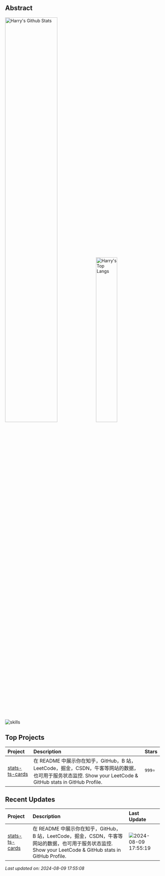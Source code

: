 ## Abstract

<!-- <a href="https://github.com/HarryYe66/stats-ts-cards">
<p>
  <img src="https://stats-ts-cards.vercel.app/api/github?username=HarryYe66&theme=light" alt="Harry's LeetCode Stats" width="100%" height="200px" />
  <img src="https://stats.justsong.cn/api/zhihu/?username=HarryYe66&theme=light" alt="Harry's Zhihu Stats" width="49%" />
</p>
</a> -->

<p>
  <img src="https://github-readme-stats.vercel.app/api?username=HarryYe66&show_icons=true&hide_border=true" alt="Harry's Github Stats" width="58%" />
  <img src="https://github-readme-stats.vercel.app/api/top-langs/?username=HarryYe66&layout=compact&hide_border=true&langs_count=10" alt="Harry's Top Langs" width="37%" /> 
</p>

<!-- ![skills](https://github.com/HarryYe66/HarryYe66/blob/main/src/app.svg) -->

![skills](https://skillicons.dev/icons?i=php,py,html,jquery,css,js,ts,nodejs,npm,yarn,cloudflare,md,discord,github,gmail,ps,powershell,postman,vercel,htmx,express,electron,vite,react,twitter,instagram,docker,ipfs,linux,nginx,mysql,mongodb,redis,sqlite,githubactions,vscode&perline=12)

## Top Projects

| Project                                                       | Description                                                                                                                                                | Stars   |
| :------------------------------------------------------------ | :--------------------------------------------------------------------------------------------------------------------------------------------------------- | :------ |
| [stats-ts-cards](https://github.com/HarryYe66/stats-ts-cards) | 在 README 中展示你在知乎，GitHub，B 站，LeetCode，掘金，CSDN，牛客等网站的数据，也可用于服务状态监控. Show your LeetCode & GitHub stats in GitHub Profile. | `999⭐` |

## Recent Updates

| Project                                                       | Description                                                                                                                                                | Last Update                                                                                                  |
| :------------------------------------------------------------ | :--------------------------------------------------------------------------------------------------------------------------------------------------------- | :----------------------------------------------------------------------------------------------------------- |
| [stats-ts-cards](https://github.com/HarryYe66/stats-ts-cards) | 在 README 中展示你在知乎，GitHub，B 站，LeetCode，掘金，CSDN，牛客等网站的数据，也可用于服务状态监控. Show your LeetCode & GitHub stats in GitHub Profile. | ![2024-08-09 17:55:19](https://img.shields.io/badge/2024--08--01-21%3A29%3A19-brightgreen?style=flat-square) |

_Last updated on: 2024-08-09 17:55:08_
